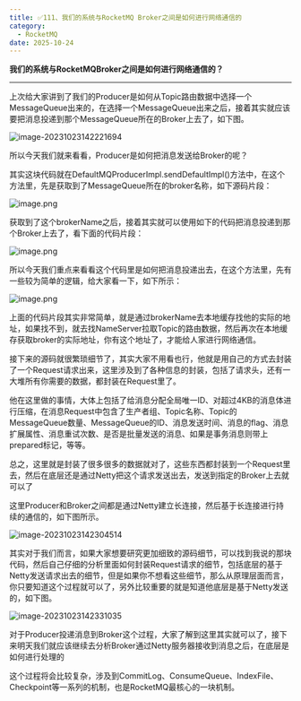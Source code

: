 ```yaml
---
title: ✅111、我们的系统与RocketMQ Broker之间是如何进行网络通信的
category:
  - RocketMQ
date: 2025-10-24
---
```



**我们的系统与RocketMQBroker之间是如何进行网络通信的？**

---

上次给大家讲到了我们的Producer是如何从Topic路由数据中选择一个MessageQueue出来的，在选择一个MessageQueue出来之后，接着其实就应该要把消息投递到那个MessageQueue所在的Broker上去了，如下图。

![image-20231023142221694](https://studyimages.oss-cn-beijing.aliyuncs.com/img/RocketMQ/202310/202310231422736.png)

所以今天我们就来看看，Producer是如何把消息发送给Broker的呢？

其实这块代码就在DefaultMQProducerImpl.sendDefaultImpl()方法中，在这个方法里，先是获取到了MessageQueue所在的broker名称，如下源码片段：

![image.png](https://studyimages.oss-cn-beijing.aliyuncs.com/img/RocketMQ/202310/202310231422587.png)

获取到了这个brokerName之后，接着其实就可以使用如下的代码把消息投递到那个Broker上去了，看下面的代码片段：

![image.png](https://studyimages.oss-cn-beijing.aliyuncs.com/img/RocketMQ/202310/202310231422233.png)

所以今天我们重点来看看这个代码里是如何把消息投递出去，在这个方法里，先有一些较为简单的逻辑，给大家看一下，如下所示：

![image.png](https://studyimages.oss-cn-beijing.aliyuncs.com/img/RocketMQ/202310/202310231422287.png)

上面的代码片段其实非常简单，就是通过brokerName去本地缓存找他的实际的地址，如果找不到，就去找NameServer拉取Topic的路由数据，然后再次在本地缓存获取broker的实际地址，你有这个地址了，才能给人家进行网络通信。

接下来的源码就很繁琐细节了，其实大家不用看也行，他就是用自己的方式去封装了一个Request请求出来，这里涉及到了各种信息的封装，包括了请求头，还有一大堆所有你需要的数据，都封装在Request里了。

他在这里做的事情，大体上包括了给消息分配全局唯一ID、对超过4KB的消息体进行压缩，在消息Request中包含了生产者组、Topic名称、Topic的MessageQueue数量、MessageQueue的ID、消息发送时间、消息的flag、消息扩展属性、消息重试次数、是否是批量发送的消息、如果是事务消息则带上prepared标记，等等。

总之，这里就是封装了很多很多的数据就对了，这些东西都封装到一个Request里去，然后在底层还是通过Netty把这个请求发送出去，发送到指定的Broker上去就可以了

这里Producer和Broker之间都是通过Netty建立长连接，然后基于长连接进行持续的通信的，如下图所示。

![image-20231023142304514](https://studyimages.oss-cn-beijing.aliyuncs.com/img/RocketMQ/202310/202310231423547.png)

其实对于我们而言，如果大家想要研究更加细致的源码细节，可以找到我说的那块代码，然后自己仔细的分析里面如何封装Request请求的细节，包括底层的基于Netty发送请求出去的细节，但是如果你不想看这些细节，那么从原理层面而言，你只要知道这个过程就可以了，另外比较重要的就是知道他底层是基于Netty发送的，如下图。

![image-20231023142331035](https://studyimages.oss-cn-beijing.aliyuncs.com/img/RocketMQ/202310/202310231423070.png)

对于Producer投递消息到Broker这个过程，大家了解到这里其实就可以了，接下来明天我们就应该继续去分析Broker通过Netty服务器接收到消息之后，在底层是如何进行处理的

这个过程将会比较复杂，涉及到CommitLog、ConsumeQueue、IndexFile、Checkpoint等一系列的机制，也是RocketMQ最核心的一块机制。